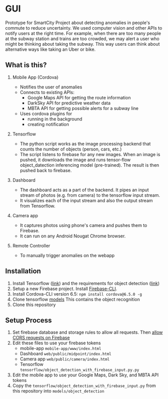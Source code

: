 GUI
===

Prototype for SmartCity Project about detecting anomalies in people's commute to reduce uncertainty. We used computer vision and other APIs to notify users at the right time. For example, when there are too many people at the subway station and trains are too crowded, we may alert a user who might be thinking about taking the subway. This way users can think about alternative ways like taking an Uber or bike.


## What is this?

1. Mobile App (Cordova)
	- Notifies the user of anomalies
	- Connects to existing APIs:
		- Google Maps API for getting the route information
		- DarkSky API for predictive weather data
		- MBTA API for getting possible alerts for a subway line
	- Uses cordova plugins for
		- running in the background
		- creating notification

2. Tensorflow 
	- The python script works as the image processing backend that counts the number of objects (person, cars, etc.) 
	- The script listens to firebase for any new images. When an image is pushed, it downloads the image and runs tensor-flow object_datection inferencing model (pre-trained). The result is then pushed back to firebase.

3. Dashboard
	- The dashboard acts as a part of the backend. It pipes an input stream of photos (e.g. from camera) to the tensorflow input stream.
	- It visualizes each of the input stream and also the output stream from Tensorflow.

4. Camera app
	- It captures photos using phone's camera and pushes them to Firebase.
	- It can run on any Android Nougat Chrome browser.

5. Remote Controller
	- To manually trigger anomalies on the webapp

## Installation
1. Install Tensorflow ([link](https://www.tensorflow.org/install/)) and the requirements for object detection ([link](https://github.com/tensorflow/models/tree/master/object_detection)) 
2. Setup a new Firebase project. Install [Firebase-CLI](https://firebase.google.com/docs/cli/).
3. Install Cordova-CLI version 6.5: `npm install cordova@6.5.0 -g`
4. Clone tensorflow [models](https://github.com/tensorflow/models) 
    This contains the object recognition
5. Clone this repository


## Setup Process
1. Set firebase database and storage rules to allow all requests. Then [allow CORS requests on Firebase](https://stackoverflow.com/questions/37760695/firebase-storage-and-access-control-allow-origin)
2. Edit these files to use your firebase tokens
	- mobile-app `mobile-app/www/index.html`
	- Dashboard `web/public/midpoint/index.html`
	- Camera app `web/public/camera/index.html`
	- Tensorflow `tensorflow/object_detection_with_firebase_input.py.py`
3. Edit the mobile app to use your Google Maps, Dark Sky, and MBTA API tokens
4. Copy the `tensorflow/object_detection_with_firebase_input.py` from this repository into `models/object_detection`


